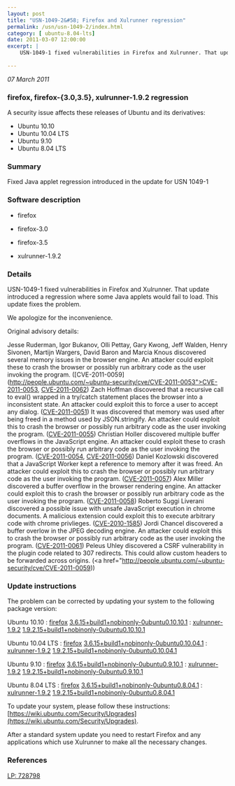 ```yaml
---
layout: post
title: "USN-1049-2&#58; Firefox and Xulrunner regression"
permalink: /usn/usn-1049-2/index.html
category: [ ubuntu-8.04-lts]
date: 2011-03-07 12:00:00
excerpt: |
    USN-1049-1 fixed vulnerabilities in Firefox and Xulrunner. That update introduced a regression where some Java applets would fail to load. This update fixes the problem.
    
--- 
```

 
 

*07 March 2011*

### firefox, firefox-{3.0,3.5}, xulrunner-1.9.2 regression

A security issue affects these releases of Ubuntu and its derivatives:

* Ubuntu 10.10
* Ubuntu 10.04 LTS
* Ubuntu 9.10
* Ubuntu 8.04 LTS

### Summary

Fixed Java applet regression introduced in the update for USN 1049-1 

### Software description

* firefox 

* firefox-3.0 

* firefox-3.5 

* xulrunner-1.9.2 

### Details

USN-1049-1 fixed vulnerabilities in Firefox and Xulrunner. That update introduced a regression where some Java applets would fail to load. This update fixes the problem.

We apologize for the inconvenience.

Original advisory details:

 Jesse Ruderman, Igor Bukanov, Olli Pettay, Gary Kwong, Jeff Walden, Henry Sivonen, Martijn Wargers, David Baron and Marcia Knous discovered several memory issues in the browser engine. An attacker could exploit these to crash the browser or possibly run arbitrary code as the user invoking the program. ([CVE-2011-0059](http://people.ubuntu.com/~ubuntu-security/cve/CVE-2011-0053">CVE-2011-0053</a>, <a href="http://people.ubuntu.com/~ubuntu-security/cve/CVE-2011-0062">CVE-2011-0062</a>) Zach Hoffman discovered that a recursive call to eval() wrapped in a try/catch statement places the browser into a inconsistent state. An attacker could exploit this to force a user to accept any dialog. (<a href="http://people.ubuntu.com/~ubuntu-security/cve/CVE-2011-0051">CVE-2011-0051</a>) It was discovered that memory was used after being freed in a method used by JSON.stringify. An attacker could exploit this to crash the browser or possibly run arbitrary code as the user invoking the program. (<a href="http://people.ubuntu.com/~ubuntu-security/cve/CVE-2011-0055">CVE-2011-0055</a>) Christian Holler discovered multiple buffer overflows in the JavaScript engine. An attacker could exploit these to crash the browser or possibly run arbitrary code as the user invoking the program. (<a href="http://people.ubuntu.com/~ubuntu-security/cve/CVE-2011-0054">CVE-2011-0054</a>, <a href="http://people.ubuntu.com/~ubuntu-security/cve/CVE-2011-0056">CVE-2011-0056</a>) Daniel Kozlowski discovered that a JavaScript Worker kept a reference to memory after it was freed. An attacker could exploit this to crash the browser or possibly run arbitrary code as the user invoking the program. (<a href="http://people.ubuntu.com/~ubuntu-security/cve/CVE-2011-0057">CVE-2011-0057</a>) Alex Miller discovered a buffer overflow in the browser rendering engine. An attacker could exploit this to crash the browser or possibly run arbitrary code as the user invoking the program. (<a href="http://people.ubuntu.com/~ubuntu-security/cve/CVE-2011-0058">CVE-2011-0058</a>) Roberto Suggi Liverani discovered a possible issue with unsafe JavaScript execution in chrome documents. A malicious extension could exploit this to execute arbitrary code with chrome privlieges. (<a href="http://people.ubuntu.com/~ubuntu-security/cve/CVE-2010-1585">CVE-2010-1585</a>) Jordi Chancel discovered a buffer overlow in the JPEG decoding engine. An attacker could exploit this to crash the browser or possibly run arbitrary code as the user invoking the program. (<a href="http://people.ubuntu.com/~ubuntu-security/cve/CVE-2011-0061">CVE-2011-0061</a>) Peleus Uhley discovered a CSRF vulnerability in the plugin code related to 307 redirects. This could allow custom headers to be forwarded across origins. (<a href="http://people.ubuntu.com/~ubuntu-security/cve/CVE-2011-0059)) 

### Update instructions

The problem can be corrected by updating your system to the following package version:

Ubuntu 10.10
 : [firefox](https://launchpad.net/ubuntu/+source/firefox) <span> [3.6.15+build1+nobinonly-0ubuntu0.10.10.1](https://launchpad.net/ubuntu/+source/firefox/3.6.15+build1+nobinonly-0ubuntu0.10.10.1) </span> 
 : [xulrunner-1.9.2](https://launchpad.net/ubuntu/+source/xulrunner-1.9.2) <span> [1.9.2.15+build1+nobinonly-0ubuntu0.10.10.1](https://launchpad.net/ubuntu/+source/xulrunner-1.9.2/1.9.2.15+build1+nobinonly-0ubuntu0.10.10.1) </span> 

Ubuntu 10.04 LTS
 : [firefox](https://launchpad.net/ubuntu/+source/firefox) <span> [3.6.15+build1+nobinonly-0ubuntu0.10.04.1](https://launchpad.net/ubuntu/+source/firefox/3.6.15+build1+nobinonly-0ubuntu0.10.04.1) </span> 
 : [xulrunner-1.9.2](https://launchpad.net/ubuntu/+source/xulrunner-1.9.2) <span> [1.9.2.15+build1+nobinonly-0ubuntu0.10.04.1](https://launchpad.net/ubuntu/+source/xulrunner-1.9.2/1.9.2.15+build1+nobinonly-0ubuntu0.10.04.1) </span> 

Ubuntu 9.10
 : [firefox](https://launchpad.net/ubuntu/+source/firefox-3.5) <span> [3.6.15+build1+nobinonly-0ubuntu0.9.10.1](https://launchpad.net/ubuntu/+source/firefox-3.5/3.6.15+build1+nobinonly-0ubuntu0.9.10.1) </span> 
 : [xulrunner-1.9.2](https://launchpad.net/ubuntu/+source/xulrunner-1.9.2) <span> [1.9.2.15+build1+nobinonly-0ubuntu0.9.10.1](https://launchpad.net/ubuntu/+source/xulrunner-1.9.2/1.9.2.15+build1+nobinonly-0ubuntu0.9.10.1) </span> 

Ubuntu 8.04 LTS
 : [firefox](https://launchpad.net/ubuntu/+source/firefox-3.0) <span> [3.6.15+build1+nobinonly-0ubuntu0.8.04.1](https://launchpad.net/ubuntu/+source/firefox-3.0/3.6.15+build1+nobinonly-0ubuntu0.8.04.1) </span> 
 : [xulrunner-1.9.2](https://launchpad.net/ubuntu/+source/xulrunner-1.9.2) <span> [1.9.2.15+build1+nobinonly-0ubuntu0.8.04.1](https://launchpad.net/ubuntu/+source/xulrunner-1.9.2/1.9.2.15+build1+nobinonly-0ubuntu0.8.04.1) </span> 

To update your system, please follow these instructions: [https://wiki.ubuntu.com/Security/Upgrades](https://wiki.ubuntu.com/Security/Upgrades).

After a standard system update you need to restart Firefox and any applications which use Xulrunner to make all the necessary changes. 

### References

 
 [LP: 728798](https://launchpad.net/bugs/728798)
 

